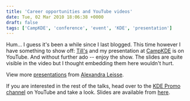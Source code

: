 ```yaml
---
title: 'Career opportunities and YouTube videos'
date: Tue, 02 Mar 2010 18:06:38 +0000
draft: false
tags: ['CampKDE', 'conference', 'event', 'KDE', 'presentation']
---
```


Hum... I guess it's been a while since I last blogged. This time however I have something to show off: [Till's](http://hubbahubba.de) and my presentation at [CampKDE](http://camp.kde.org) is on YouTube. And without further ado -- enjoy the show.  The slides are quite visible in the video but I thought embedding them here wouldn't hurt.

View more [presentations](http://www.slideshare.net/) from [Alexandra Leisse](http://www.slideshare.net/troubalex).

If you are interested in the rest of the talks, head over to the [KDE Promo channel](http://www.youtube.com/user/kdepromo) on YouTube and take a look. Slides are available from [here](http://www.kde.org/kdeslides).